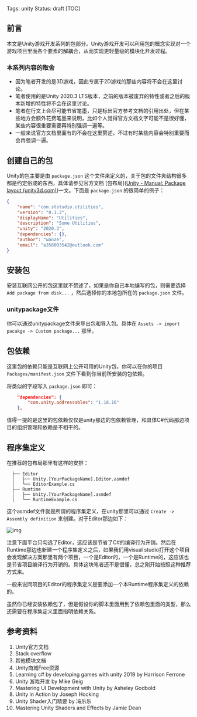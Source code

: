 Tags: unity
Status: draft
[TOC]

## 前言

本文是Unity游戏开发系列的包部分。Unity游戏开发可以利用包的概念实现对一个游戏项目里面各个要素的解耦合，从而实现更轻量级的模块化开发过程。

### 本系列内容的取舍

- 因为笔者开发的是3D游戏，因此专属于2D游戏的那些内容将不会在这里讨论。
- 笔者使用的是Unity 2020.3 LTS版本，之前的版本被废弃的特性或者之后的版本新增的特性将不会在这里讨论。
- 笔者在行文上会尽可能节省笔墨，只是标出官方参考文档的引用出处，但在某些地方会额外花费笔墨来说明，比如个人觉得官方文档文字可能不是很好懂，某些内容很重要需要再特别强调一遍等。
- 一般来说官方文档里面有的不会在这里赘述，不过有时某些内容会特别重要而会再强调一遍。



## 创建自己的包

Unity的包主要是由 `package.json` 这个文件来定义的，关于包的文件夹结构很多都是约定俗成的东西，具体请参见官方文档 [包布局]([Unity - Manual: Package layout (unity3d.com)](https://docs.unity3d.com/2020.3/Documentation/Manual/cus-layout.html))一文。下面是 `package.json` 的很简单的例子：

```json
{
    "name": "com.ststudio.utilities",
    "version": "0.1.3",
    "displayName": "Utilities",
    "description": "Some Utilities",
    "unity": "2020.3",
    "dependencies": {},
    "author": "wanze",
    "email": "a358003542@outlook.com"
}
```

## 安装包

安装互联网公开的包这里就不赘述了，如果是你自己本地编写的包，则需要选择 `Add package from disk...` ，然后选择你的本地包所在的 `package.json` 文件。

### unitypackage文件

你可以通过unitypackage文件来导出包和导入包。具体在 `Assets -> import pacakge -> Custom package...` 那里。



## 包依赖

这里包的依赖只能是互联网上公开可用的Unity包，你可以在你的项目 `Packages/manifest.json` 文件下看到你当前所安装的包依赖。

将类似的字段写入 `package.json` 即可：

```json
    "dependencies": {
        "com.unity.addressables": "1.18.16"
    },
```

值得一提的是这里的包依赖仅仅是unity那边的包依赖管理，和具体C#代码那边项目的组织管理和依赖是不相干的。

## 程序集定义

在推荐的包布局那里有这样的安排：

```
  ├── Editor
  │   ├── Unity.[YourPackageName].Editor.asmdef
  │   └── EditorExample.cs
  ├── Runtime
  │   ├── Unity.[YourPackageName].asmdef
  │   └── RuntimeExample.cs
```

这个asmdef文件就是所谓的程序集定义，在unity那里可以通过 `Create -> Assembly definition` 来创建。对于Editor那边如下：

![img]({static}/images/游戏开发/unity_package_1.png)

注意下面平台只勾选了Editor，这应该是节省了C#的编译行为开销。然后在Runtime那边也新建一个程序集定义之后，如果我们用visual studio打开这个项目会发现解决方案那里有两个项目，一个是Editor的，一个是Runtime的，这应该也是节省项目编译行为开销的。具体这块笔者还不是很懂，总之刚开始按照这种推荐方式来。

一般来说同项目的Editor的程序集定义是要添加一个本Runtime程序集定义的依赖的。

虽然你已经安装依赖包了，但是假设你的脚本里面用到了依赖包里面的类型，那么还需要在程序集定义里面指明依赖关系。

## 参考资料

1. Unity官方文档
2. Stack overflow
3. 其他模块文档
4. Unity商城Free资源
5. Learning c# by developing games with unity 2019 by Harrison Ferrone
6. Unity 游戏开发 by  Mike Geig
7. Mastering UI Development with Unity by Asheley Godbold
8. Unity in Action by Joseph Hocking
9. Unity Shader入门精要 by 冯乐乐
2. Mastering Unity Shaders and Effects by Jamie Dean

